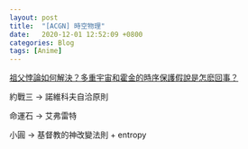 ```yaml
---
layout: post
title:  "[ACGN] 時空物理"
date:   2020-12-01 12:52:09 +0800
categories: Blog
tags: [Anime]
---
```


[祖父悖論如何解決？多重宇宙和霍金的時序保護假說是怎麽回事？](https://www.youtube.com/watch?v=FtLj8WUcqow)

約戰三 -> 諾維科夫自洽原則

命運石 -> 艾弗雷特

小圓 -> 基督教的神改變法則 + entropy